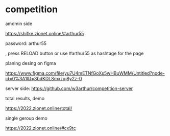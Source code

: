 # competition

amdmin side

https://shifke.zionet.online/#arthur55

password: arthur55

, press RELOAD button or use #arthur55 as hashtage for the page

planing desing on figma 

https://www.figma.com/file/yu7U4mETNfGoXs5wHBuWMM/Untitled?node-id=0%3A1&t=3bdKDLSmxzqj8y2z-0


server side: https://github.com/w3arthur/competition-server

total results, demo

https://2022.zionet.online/total/

single geroup demo

https://2022.zionet.online/#cx9tc




